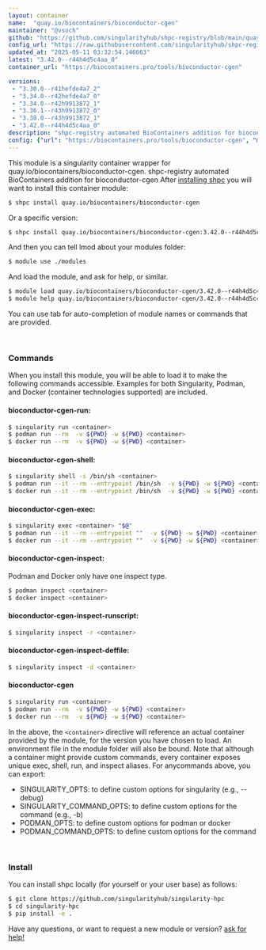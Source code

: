 ```yaml
---
layout: container
name:  "quay.io/biocontainers/bioconductor-cgen"
maintainer: "@vsoch"
github: "https://github.com/singularityhub/shpc-registry/blob/main/quay.io/biocontainers/bioconductor-cgen/container.yaml"
config_url: "https://raw.githubusercontent.com/singularityhub/shpc-registry/main/quay.io/biocontainers/bioconductor-cgen/container.yaml"
updated_at: "2025-05-11 03:32:54.146663"
latest: "3.42.0--r44h4d5c4aa_0"
container_url: "https://biocontainers.pro/tools/bioconductor-cgen"

versions:
 - "3.30.0--r41hefde4a7_2"
 - "3.34.0--r42hefde4a7_0"
 - "3.34.0--r42h9913872_1"
 - "3.36.1--r43h9913872_0"
 - "3.38.0--r43h9913872_1"
 - "3.42.0--r44h4d5c4aa_0"
description: "shpc-registry automated BioContainers addition for bioconductor-cgen"
config: {"url": "https://biocontainers.pro/tools/bioconductor-cgen", "maintainer": "@vsoch", "description": "shpc-registry automated BioContainers addition for bioconductor-cgen", "latest": {"3.42.0--r44h4d5c4aa_0": "sha256:00066fed53e0dd1abc6e4ef22c9076d4391d08561dd3eabe4eb6bf41cc0d2475"}, "tags": {"3.30.0--r41hefde4a7_2": "sha256:aae7b16f9b984647f1a1e4a21c52ba8650dbd1390ca7f35156045acdbde3a4be", "3.34.0--r42hefde4a7_0": "sha256:9aec86d82f54e7ac579e32458680906a498b5e8c5158fe16be73fe26bb01d7be", "3.34.0--r42h9913872_1": "sha256:a00ec88c61a50f8d1f21526b9b16fb1aa4403ae8a21adc345c972c6ed462da4f", "3.36.1--r43h9913872_0": "sha256:2884fbac6c5185d7e841fb91fef55ce10708be8621dbb94935e27bd9c9c81ebc", "3.38.0--r43h9913872_1": "sha256:3fc8521b6678c8712d4d526c964d668064bee0f59866dd8f756d5a643f6727c1", "3.42.0--r44h4d5c4aa_0": "sha256:00066fed53e0dd1abc6e4ef22c9076d4391d08561dd3eabe4eb6bf41cc0d2475"}, "docker": "quay.io/biocontainers/bioconductor-cgen"}
---
```


This module is a singularity container wrapper for quay.io/biocontainers/bioconductor-cgen.
shpc-registry automated BioContainers addition for bioconductor-cgen
After [installing shpc](#install) you will want to install this container module:


```bash
$ shpc install quay.io/biocontainers/bioconductor-cgen
```

Or a specific version:

```bash
$ shpc install quay.io/biocontainers/bioconductor-cgen:3.42.0--r44h4d5c4aa_0
```

And then you can tell lmod about your modules folder:

```bash
$ module use ./modules
```

And load the module, and ask for help, or similar.

```bash
$ module load quay.io/biocontainers/bioconductor-cgen/3.42.0--r44h4d5c4aa_0
$ module help quay.io/biocontainers/bioconductor-cgen/3.42.0--r44h4d5c4aa_0
```

You can use tab for auto-completion of module names or commands that are provided.

<br>

### Commands

When you install this module, you will be able to load it to make the following commands accessible.
Examples for both Singularity, Podman, and Docker (container technologies supported) are included.

#### bioconductor-cgen-run:

```bash
$ singularity run <container>
$ podman run --rm  -v ${PWD} -w ${PWD} <container>
$ docker run --rm  -v ${PWD} -w ${PWD} <container>
```

#### bioconductor-cgen-shell:

```bash
$ singularity shell -s /bin/sh <container>
$ podman run --it --rm --entrypoint /bin/sh  -v ${PWD} -w ${PWD} <container>
$ docker run --it --rm --entrypoint /bin/sh  -v ${PWD} -w ${PWD} <container>
```

#### bioconductor-cgen-exec:

```bash
$ singularity exec <container> "$@"
$ podman run --it --rm --entrypoint ""  -v ${PWD} -w ${PWD} <container> "$@"
$ docker run --it --rm --entrypoint ""  -v ${PWD} -w ${PWD} <container> "$@"
```

#### bioconductor-cgen-inspect:

Podman and Docker only have one inspect type.

```bash
$ podman inspect <container>
$ docker inspect <container>
```

#### bioconductor-cgen-inspect-runscript:

```bash
$ singularity inspect -r <container>
```

#### bioconductor-cgen-inspect-deffile:

```bash
$ singularity inspect -d <container>
```



#### bioconductor-cgen

```bash
$ singularity run <container>
$ podman run --rm  -v ${PWD} -w ${PWD} <container>
$ docker run --rm  -v ${PWD} -w ${PWD} <container>
```


In the above, the `<container>` directive will reference an actual container provided
by the module, for the version you have chosen to load. An environment file in the
module folder will also be bound. Note that although a container
might provide custom commands, every container exposes unique exec, shell, run, and
inspect aliases. For anycommands above, you can export:

 - SINGULARITY_OPTS: to define custom options for singularity (e.g., --debug)
 - SINGULARITY_COMMAND_OPTS: to define custom options for the command (e.g., -b)
 - PODMAN_OPTS: to define custom options for podman or docker
 - PODMAN_COMMAND_OPTS: to define custom options for the command

<br>

### Install

You can install shpc locally (for yourself or your user base) as follows:

```bash
$ git clone https://github.com/singularityhub/singularity-hpc
$ cd singularity-hpc
$ pip install -e .
```

Have any questions, or want to request a new module or version? [ask for help!](https://github.com/singularityhub/singularity-hpc/issues)